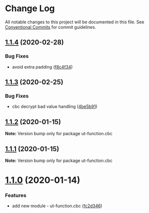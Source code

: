 # Change Log

All notable changes to this project will be documented in this file.
See [Conventional Commits](https://conventionalcommits.org) for commit guidelines.

## [1.1.4](https://github.com/softwaregroup-bg/ut-function/compare/ut-function.xml2json@1.1.7...ut-function.cbc@1.1.4) (2020-02-28)


### Bug Fixes

* avoid extra padding ([f8c4f34](https://github.com/softwaregroup-bg/ut-function/commit/f8c4f3482fa47f04de78839c3eef28fd5be56663))





## [1.1.3](https://github.com/softwaregroup-bg/ut-function/compare/ut-function.merge@1.5.4...ut-function.cbc@1.1.3) (2020-02-25)


### Bug Fixes

* cbc decrypt bad value handling ([4be5b91](https://github.com/softwaregroup-bg/ut-function/commit/4be5b91ebe06a068efd956bb8d894adde9c76bb1))





## [1.1.2](https://github.com/softwaregroup-bg/ut-function/compare/ut-function.xml2json@1.1.5...ut-function.cbc@1.1.2) (2020-01-15)

**Note:** Version bump only for package ut-function.cbc





## [1.1.1](https://github.com/softwaregroup-bg/ut-function/compare/ut-function.xml2json@1.1.4...ut-function.cbc@1.1.1) (2020-01-15)

**Note:** Version bump only for package ut-function.cbc





# [1.1.0](https://github.com/softwaregroup-bg/ut-function/compare/ut-function.xml2json@1.1.3...ut-function.cbc@1.1.0) (2020-01-14)


### Features

* add new module - ut-function.cbc ([fc2d346](https://github.com/softwaregroup-bg/ut-function/commit/fc2d346))
